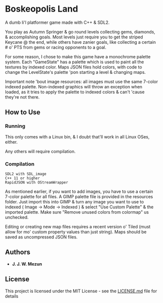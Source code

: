 # Boskeopolis Land

A dumb li'l platformer game made with C++ & SDL2.

You play as Autumn Springer & go round levels collecting gems, diamonds, & accomplishing goals. Most levels just require you to get the striped Keycane @ the end, while others have zanier goals, like collecting a certain # o' PTS from gems or racing opponents to a goal.

For some reason, I chose to make this game have a monochrome palette system. Each "GameState" has a palette which is used to paint all the textures by indexed color. Maps JSON files hold colors, with code to change the LevelState's palette 'pon starting a level & changing maps.

Important note 'bout image resources: all images must use the same 7-color indexed palette. Non-indexed graphics will throw an exception when loaded, as it tries to apply the palette to indexed colors & can't 'cause they're not there.

## How to Use

### Running

This only comes with a Linux bin, & I doubt that'll work in all Linux OSes, either.

Any others will require compilation.

### Compilation

```
SDL2 with SDL_image
C++ 11 or higher
RapidJSON with OStreamWrapper
```

As mentioned earlier, if you want to add images, you have to use a certain 7-color palette for all files. A GIMP palette file is provided in the resources folder. Just import this into GIMP & turn any image you want to use to indexed ( Image -> Mode -> Indexed ) & select "Use Custom Palette" & the imported palette. Make sure "Remove unused colors from colormap" us unchecked.

Editing or creating new map files requires a recent version o' Tiled (must allow for mo' custom property values than just string). Maps should be saved as uncompressed JSON files.

## Authors

* **J. J. W. Mezun**

## License

This project is licensed under the MIT License - see the [LICENSE.md](LICENSE.md) file for details